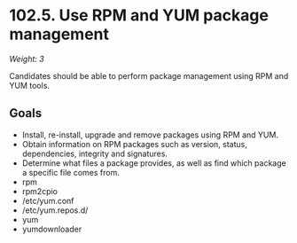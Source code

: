 # 102.5. Use RPM and YUM package management
*Weight: 3*

Candidates should be able to perform package management using RPM and YUM tools.

## Goals
- Install, re-install, upgrade and remove packages using RPM and YUM.
- Obtain information on RPM packages such as version, status, dependencies, integrity and signatures.
- Determine what files a package provides, as well as find which package a specific file comes from.
- rpm
- rpm2cpio
- /etc/yum.conf
- /etc/yum.repos.d/
- yum
- yumdownloader
